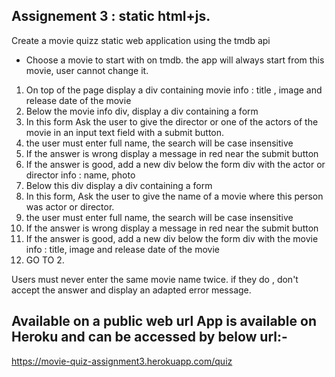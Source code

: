 ## Assignement 3 : static html+js.
Create a movie quizz static web application using the tmdb api

- Choose a movie to start with on tmdb. the app will always start from this movie, user cannot change it.


1. On top of the page display a div containing movie info : title , image and release date of the movie
2. Below the movie info div, display a div containing a form
3. In this form Ask the user to give the director or one of the actors of the movie in an input text field with a submit button.
4. the user must enter full name, the search will be case insensitive
5. If the answer is wrong display a message in red near the submit button 
6. If the answer is good, add a new div below the form div with the actor or director info : name, photo
7. Below this div display a div containing a form
8. In this form, Ask the user to give the name of a movie where this person was actor or director.
4. the user must enter full name, the search will be case insensitive
5. If the answer is wrong display a message in red near the submit button 
6. If the answer is good, add a new div below the form div with the movie info : title, image and release date of the movie
7. GO TO 2.

Users must never enter the same movie name twice. if they do , don't accept the answer and display an adapted error message.

## Available on a public web url App is available on Heroku and can be accessed by below url:-
https://movie-quiz-assignment3.herokuapp.com/quiz

